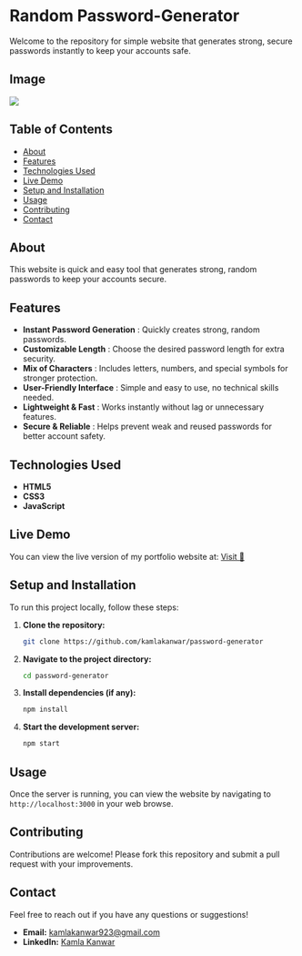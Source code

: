 # Random Password-Generator
<p> Welcome to the repository for simple website that generates strong, secure passwords instantly to keep your accounts safe. </p>

<h2>Image</h2>
<img src= https://github.com/user-attachments/assets/668998fd-150f-41f4-8562-370355b3373e />

## Table of Contents
- [About](#about)
- [Features](#features)
- [Technologies Used](#technologies-used)
- [Live Demo](#live-demo)
- [Setup and Installation](#setup-and-installation)
- [Usage](#usage)
- [Contributing](#contributing)
- [Contact](#contact)

<h2>About</h2>
<p>This website is quick and easy tool that generates strong, random passwords to keep your accounts secure.</p>

<h2>Features</h2>

- **Instant Password Generation** : Quickly creates strong, random passwords.
- **Customizable Length** : Choose the desired password length for extra security.
- **Mix of Characters** : Includes letters, numbers, and special symbols for stronger protection.
- **User-Friendly Interface** : Simple and easy to use, no technical skills needed.
- **Lightweight & Fast** : Works instantly without lag or unnecessary features.
- **Secure & Reliable** : Helps prevent weak and reused passwords for better account safety.

## Technologies Used

- **HTML5**
- **CSS3**
- **JavaScript**

## Live Demo

You can view the live version of my portfolio website at: <a href = https://kamlakanwar.github.io/password-generator/>Visit 🚀</a>

## Setup and Installation

<p>To run this project locally, follow these steps:</p>
 
1. **Clone the repository:**
    ```bash
    git clone https://github.com/kamlakanwar/password-generator
    ```
2. **Navigate to the project directory:**
    ```bash
    cd password-generator
    ```
3. **Install dependencies (if any):**
    ```bash
    npm install
    ```
4. **Start the development server:**
    ```bash
    npm start
    ```

## Usage
Once the server is running, you can view the website by navigating to `http://localhost:3000` in your web browse.

## Contributing
<p> Contributions are welcome! Please fork this repository and submit a pull request with your improvements. </p>

## Contact
Feel free to reach out if you have any questions or suggestions!
- **Email:** [kamlakanwar923@gmail.com](mailto:kamlakanwar923@gmail.com) 
- **LinkedIn:** [Kamla Kanwar](https://www.linkedin.com/in/kamla-kanwar/) 
